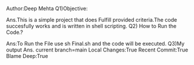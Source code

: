 Author:Deep Mehta
Q1)Objective:

Ans.This is a simple project that does Fulfill provided criteria.The code succesfully works and is written in shell scripting.
Q2) How to Run the Code.?

Ans:To Run the File use sh Final.sh and the code will be executed.
Q3)My output 
Ans.
current branch=main
Local Changes:True
Recent Commit:True
Blame Deep:True
